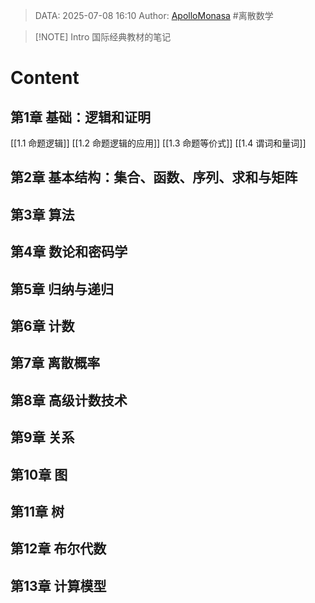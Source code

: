 > DATA: 2025-07-08 16:10
> Author: [ApolloMonasa](https://github.com/ApolloMonasa)
> #离散数学 


> [!NOTE] Intro
> 国际经典教材的笔记

# Content
## 第1章 基础：逻辑和证明
[[1.1 命题逻辑]]
[[1.2 命题逻辑的应用]]
[[1.3 命题等价式]]
[[1.4 谓词和量词]]
## 第2章 基本结构：集合、函数、序列、求和与矩阵
## 第3章 算法
## 第4章 数论和密码学
## 第5章 归纳与递归
## 第6章 计数
## 第7章 离散概率
## 第8章 高级计数技术
## 第9章 关系
## 第10章 图
## 第11章 树
## 第12章 布尔代数
## 第13章 计算模型